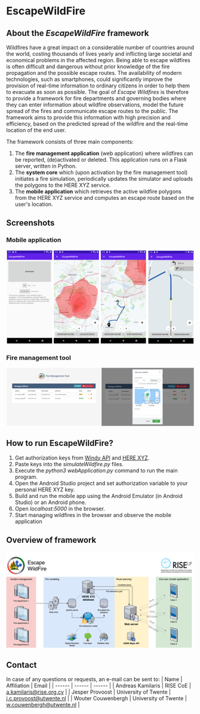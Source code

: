 # EscapeWildFire

## About the *EscapeWildFire* framework

Wildfires have a great impact on a considerable number of countries around the world, costing thousands of lives yearly and inflicting large societal and economical problems in the affected region. Being able to escape wildfires is often difficult and dangerous without prior knowledge of the fire propagation and the possible escape routes. The availability of modern technologies, such as smartphones, could significantly improve the provision of real-time information to ordinary citizens in order to help them to evacuate as soon as possible. The goal of *Escape Wildfires* is therefore to provide a framework for fire departments and governing bodies where they can enter information about wildfire observations, model the future spread of the fires and communicate escape routes to the public. The framework aims to provide this information with high precision and efficiency, based on the predicted spread of the wildfire and the real-time location of the end user.

The framework consists of three main components:
1.  The **fire management application** (web application) where wildfires can be reported, (de)activated or deleted. This application runs on a Flask server, written in Python.
2.  The **system core** which (upon activation by the fire management tool) initiates a fire simulation, periodically updates the simulator and uploads the polygons to the HERE XYZ service.
3.  The **mobile application** which retrieves the active wildfire polygons from the HERE XYZ service and computes an escape route based on the user's location.

## Screenshots
### Mobile application
![Screenshots of the mobile app](AndroidAppScreenshots.png)

### Fire management tool
![Screenshots of the web app](FireManagementScreenshots.png)

## How to run EscapeWildFire?
1.  Get authorization keys from [Windy API](https://api.windy.com/) and [HERE XYZ](https://www.here.xyz/).
2.  Paste keys into the *simulateWildfire.py* files.
3.  Execute the *python3 webApplication.py* command to run the main program.
4.  Open the Android Studio project and set authorization variable to your personal HERE XYZ key.
5.  Build and run the mobile app using the Android Emulator (in Android Studio) or an Android phone.
6.  Open *localhost:5000* in the browser.
7.  Start managing wildfires in the browser and observe the mobile application

## Overview of framework
![System architecture diagram](SystemArchitecture.png)

## Contact
In case of any questions or requests, an e-mail can be sent to:
| Name | Affiliation | Email |
| ------ | ------ | ------ |
| Andreas Kamilaris | RISE CoE | [a.kamilaris@rise.org.cy](mailto:a.kamilaris@rise.org.cy) |
| Jesper Provoost | University of Twente | [j.c.provoost@utwente.nl](mailto:j.c.provoost@utwente.nl) |
| Wouter Couwenbergh | University of Twente | [w.couwenbergh@utwente.nl](mailto:w.couwenbergh@utwente.nl) |



